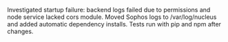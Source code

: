 Investigated startup failure: backend logs failed due to permissions and node service lacked cors module.
Moved Sophos logs to /var/log/nucleus and added automatic dependency installs.
Tests run with pip and npm after changes.
